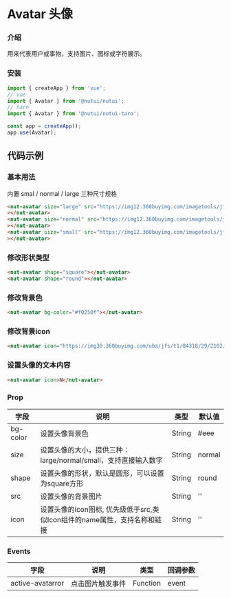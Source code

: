 # Avatar 头像

### 介绍

用来代表用户或事物，支持图片、图标或字符展示。

### 安装
``` javascript
import { createApp } from 'vue';
// vue
import { Avatar } from '@nutui/nutui';
// taro
import { Avatar } from '@nutui/nutui-taro';

const app = createApp();
app.use(Avatar);
```

## 代码示例

### 基本用法

内置 smal / normal / large 三种尺寸规格

``` html
<nut-avatar size="large" src="https://img12.360buyimg.com/imagetools/jfs/t1/143702/31/16654/116794/5fc6f541Edebf8a57/4138097748889987.png"
></nut-avatar>
<nut-avatar size="normal" src="https://img12.360buyimg.com/imagetools/jfs/t1/143702/31/16654/116794/5fc6f541Edebf8a57/4138097748889987.png"
></nut-avatar>
<nut-avatar size="small" src="https://img12.360buyimg.com/imagetools/jfs/t1/143702/31/16654/116794/5fc6f541Edebf8a57/4138097748889987.png"
></nut-avatar>  
```

### 修改形状类型

``` html
<nut-avatar shape="square"></nut-avatar>
<nut-avatar shape="round"></nut-avatar>
```

### 修改背景色

``` html
<nut-avatar bg-color="#f0250f"></nut-avatar>
```

### 修改背景icon

``` html
<nut-avatar icon="https://img30.360buyimg.com/uba/jfs/t1/84318/29/2102/10483/5d0704c1Eb767fa74/fc456b03fdd6cbab.png"></nut-avatar>
```

### 设置头像的文本内容

``` html
<nut-avatar icon>N</nut-avatar>
```


### Prop

| 字段     | 说明                                                                     | 类型   | 默认值 |
|----------|--------------------------------------------------------------------------|--------|--------|
| bg-color | 设置头像背景色                                                           | String | #eee   |
| size     | 设置头像的大小，提供三种：large/normal/small，支持直接输入数字           | String | normal |
| shape    | 设置头像的形状，默认是圆形，可以设置为square方形                         | String | round  |
| src      | 设置头像的背景图片                                                       | String | ''     |
| icon     | 设置头像的icon图标, 优先级低于src,类似Icon组件的name属性，支持名称和链接 | String | ''     |

### Events

| 字段     | 说明                 | 类型     | 回调参数 |
|----------|----------------------|----------|----------|
| active-avatarror | 点击图片触发事件 | Function | event    |